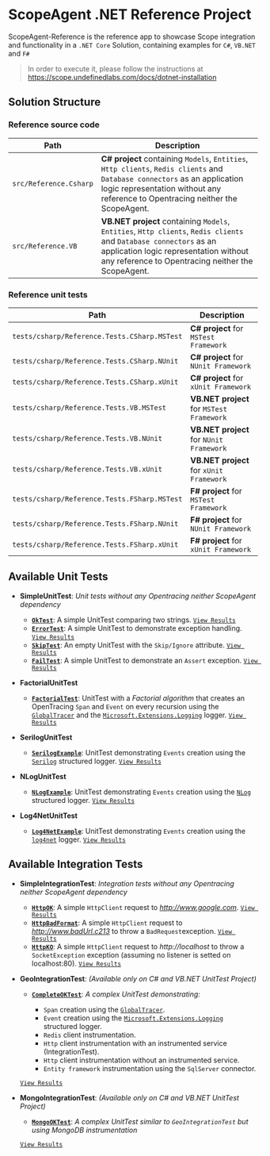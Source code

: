 # ScopeAgent .NET Reference Project

ScopeAgent-Reference is the reference app to showcase Scope integration and functionality in a `.NET Core` 
Solution, containing examples for `C#`, `VB.NET` and `F#`

>In order to execute it, please follow the instructions at https://scope.undefinedlabs.com/docs/dotnet-installation

## Solution Structure

### Reference source code

| Path | Description |
|------|-------------|
| `src/Reference.Csharp` | **C# project** containing `Models`, `Entities`, `Http clients`, `Redis clients` and `Database connectors` as an application logic representation without any reference to Opentracing neither the ScopeAgent. 
| `src/Reference.VB` | **VB.NET project** containing `Models`, `Entities`, `Http clients`, `Redis clients` and `Database connectors` as an application logic representation without any reference to Opentracing neither the ScopeAgent.

### Reference unit tests

| Path | Description |
|------|-------------|
| `tests/csharp/Reference.Tests.CSharp.MSTest` | **C# project**  for `MSTest Framework` |
| `tests/csharp/Reference.Tests.CSharp.NUnit` | **C# project** for `NUnit Framework`  |
| `tests/csharp/Reference.Tests.CSharp.xUnit` | **C# project** for `xUnit Framework`  |
| `tests/csharp/Reference.Tests.VB.MSTest` | **VB.NET project** for `MSTest Framework` |
| `tests/csharp/Reference.Tests.VB.NUnit` | **VB.NET project** for `NUnit Framework` |
| `tests/csharp/Reference.Tests.VB.xUnit` | **VB.NET project** for `xUnit Framework` |
| `tests/csharp/Reference.Tests.FSharp.MSTest` | **F# project** for `MSTest Framework` |
| `tests/csharp/Reference.Tests.FSharp.NUnit` | **F# project** for `NUnit Framework`  |
| `tests/csharp/Reference.Tests.FSharp.xUnit` | **F# project** for `xUnit Framework`  |


## Available Unit Tests

- **SimpleUnitTest**: *Unit tests without any Opentracing neither ScopeAgent dependency*
    - [**`OkTest`**](tests/csharp/Reference.Tests.CSharp.MSTest/SimpleUnitTest.cs#L15:L25): A simple UnitTest comparing two strings. [`View Results`](https://demo.scope.dev/explore/9b3b9640-cead-4362-b5e8-2aa0af1f2414/15f60180-24a2-4015-9a8d-f3773f724424/CSharp/test/00000000-0000-0000-28ea-4ba52395f076/trace)
    - [**`ErrorTest`**](tests/csharp/Reference.Tests.CSharp.MSTest/SimpleUnitTest.cs#L27:L47): A simple UnitTest to demonstrate exception handling. [`View Results`](https://demo.scope.dev/explore/9b3b9640-cead-4362-b5e8-2aa0af1f2414/15f60180-24a2-4015-9a8d-f3773f724424/CSharp/test/00000000-0000-0000-16a5-9ab94addeb8e/logs?eventId=e49b019f-170b-40a6-b27b-6bd8d6274cf0)
    - [**`SkipTest`**](tests/csharp/Reference.Tests.CSharp.MSTest/SimpleUnitTest.cs#L49:L56): An empty UnitTest with the `Skip/Ignore` attribute. [`View Results`](https://demo.scope.dev/explore/9b3b9640-cead-4362-b5e8-2aa0af1f2414/15f60180-24a2-4015-9a8d-f3773f724424/CSharp/test/00000000-0000-0000-42cc-b33a58197b59/trace)
    - [**`FailTest`**](tests/csharp/Reference.Tests.CSharp.MSTest/SimpleUnitTest.cs#L58:L78): A simple UnitTest to demonstrate an `Assert` exception. [`View Results`](https://demo.scope.dev/explore/9b3b9640-cead-4362-b5e8-2aa0af1f2414/15f60180-24a2-4015-9a8d-f3773f724424/CSharp/test/00000000-0000-0000-dc70-fb9d1660857f/logs?eventId=e302f8d3-7e87-4e4e-b100-c8f50250ef25)
    
- **FactorialUnitTest**
    - [**`FactorialTest`**](tests/csharp/Reference.Tests.CSharp.MSTest/FactorialUnitTest.cs#L31:L56): UnitTest with a *Factorial algorithm* that creates an OpenTracing `Span` and `Event` on every
    recursion using the [`GlobalTracer`](https://www.nuget.org/packages/OpenTracing/) and the [`Microsoft.Extensions.Logging`](https://docs.microsoft.com/en-us/aspnet/core/fundamentals/logging/?view=aspnetcore-2.2) logger. [`View Results`](https://demo.scope.dev/explore/9b3b9640-cead-4362-b5e8-2aa0af1f2414/15f60180-24a2-4015-9a8d-f3773f724424/CSharp/test/00000000-0000-0000-f281-81f57e8343d0/trace)
    
- **SerilogUnitTest**
    - [**`SerilogExample`**](tests/csharp/Reference.Tests.CSharp.MSTest/SerilogUnitTest.cs#L26:L49): UnitTest demonstrating `Events` creation using the [`Serilog`](https://serilog.net/) structured logger.  [`View Results`](https://demo.scope.dev/explore/9b3b9640-cead-4362-b5e8-2aa0af1f2414/15f60180-24a2-4015-9a8d-f3773f724424/CSharp/test/00000000-0000-0000-5f94-b748ea09c4af/logs?eventId=585e7407-c2a7-40eb-b28f-edef588a05f8)
    
- **NLogUnitTest**
    - [**`NLogExample`**](tests/csharp/Reference.Tests.CSharp.MSTest/NLogUnitTest.cs#L26:L49): UnitTest demonstrating `Events` creation using the [`NLog`](https://nlog-project.org/) structured logger.  [`View Results`](https://demo.scope.dev/explore/9b3b9640-cead-4362-b5e8-2aa0af1f2414/15f60180-24a2-4015-9a8d-f3773f724424/CSharp/test/00000000-0000-0000-3d0c-a652ca636afb/logs?eventId=db7213e0-e8b8-40c8-948d-94097f52f3e4)
    
- **Log4NetUnitTest**
    - [**`Log4NetExample`**](tests/csharp/Reference.Tests.CSharp.MSTest/Log4NetUnitTest.cs#L25:L45): UnitTest demonstrating `Events` creation using the [`log4net`](https://logging.apache.org/log4net/) logger.  [`View Results`](https://demo.scope.dev/explore/9b3b9640-cead-4362-b5e8-2aa0af1f2414/15f60180-24a2-4015-9a8d-f3773f724424/CSharp/test/00000000-0000-0000-ffb1-df1336b41a87/logs)


## Available Integration Tests

- **SimpleIntegrationTest**: *Integration tests without any Opentracing neither ScopeAgent dependency*
    - [**`HttpOK`**](tests/csharp/Reference.Tests.CSharp.MSTest/SimpleIntegrationTest.cs#L14:L22): A simple `HttpClient` request to *http://www.google.com*. [`View Results`](https://demo.scope.dev/explore/9b3b9640-cead-4362-b5e8-2aa0af1f2414/15f60180-24a2-4015-9a8d-f3773f724424/CSharp/test/00000000-0000-0000-e096-236be65eacf3/trace?spanId=00000000-0000-0000-431d-814cc37c77f3)
    - [**`HttpBadFormat`**](tests/csharp/Reference.Tests.CSharp.MSTest/SimpleIntegrationTest.cs#L24:L32): A simple `HttpClient` request to *http://www.badUrl.c213* to throw a `BadRequest`exception. [`View Results`](https://demo.scope.dev/explore/9b3b9640-cead-4362-b5e8-2aa0af1f2414/15f60180-24a2-4015-9a8d-f3773f724424/CSharp/test/00000000-0000-0000-1335-745a7e3b04d5/logs?eventId=9a100100-0a11-4910-9582-9c64093d5f38)
    - [**`HttpKO`**](tests/csharp/Reference.Tests.CSharp.MSTest/SimpleIntegrationTest.cs#L34:L42): A simple `HttpClient` request to *http://localhost* to throw a `SocketException` exception 
    (assuming no listener is setted on localhost:80). [`View Results`](https://demo.scope.dev/explore/9b3b9640-cead-4362-b5e8-2aa0af1f2414/15f60180-24a2-4015-9a8d-f3773f724424/CSharp/test/00000000-0000-0000-72d7-cf4890a4a0ec/trace)

- **GeoIntegrationTest**: *(Available only on C# and VB.NET UnitTest Project)*
    - [**`CompleteOKTest`**](tests/csharp/Reference.Tests.CSharp.MSTest/GeoIntegrationTest.cs#L34:L105): *A complex UnitTest demonstrating:*
    
        - `Span` creation using the [`GlobalTracer`](https://www.nuget.org/packages/OpenTracing/).
        - `Event` creation using the [`Microsoft.Extensions.Logging`](https://docs.microsoft.com/en-us/aspnet/core/fundamentals/logging/?view=aspnetcore-2.2) structured logger.
        - `Redis` client instrumentation.
        - `Http` client instrumentation with an instrumented service (IntegrationTest).
        - `Http` client instrumentation without an instrumented service.
        - `Entity framework` instrumentation using the `SqlServer` connector.
        
    [`View Results`](https://demo.scope.dev/explore/9b3b9640-cead-4362-b5e8-2aa0af1f2414/15f60180-24a2-4015-9a8d-f3773f724424/CSharp/test/00000000-0000-0000-5327-22d2a30d11e2/trace)

- **MongoIntegrationTest**: *(Available only on C# and VB.NET UnitTest Project)*
    - [**`MongoOKTest`**](tests/csharp/Reference.Tests.CSharp.MSTest/MongoGeoIntegrationTest.cs#L34:L105): *A complex UnitTest similar to `GeoIntegrationTest` but using MongoDB instrumentation*
        
    [`View Results`]()
